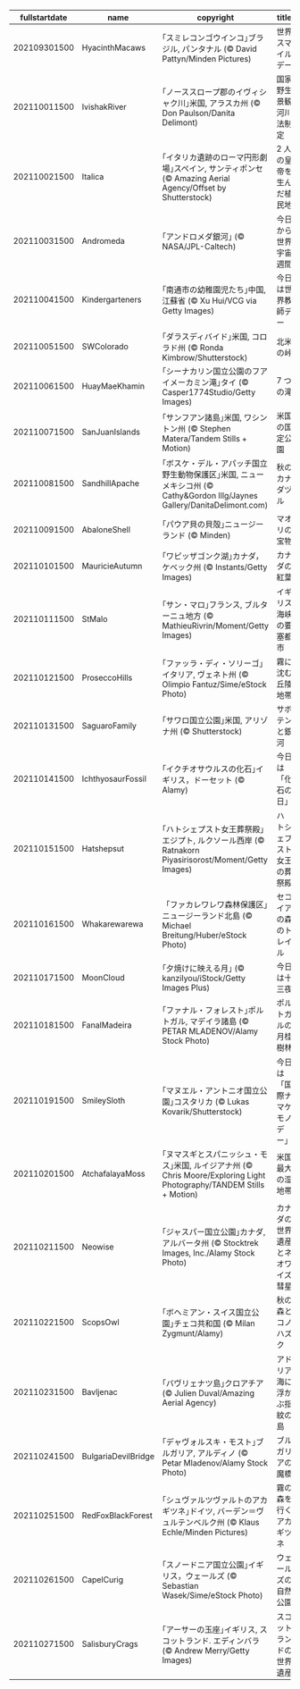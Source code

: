 |fullstartdate|name|copyright|title|image|
|--|--|--|--|--|
202109301500|HyacinthMacaws|｢スミレコンゴウインコ｣ブラジル, パンタナル (© David Pattyn/Minden Pictures)|世界スマイルデー|![](/ja-JP/2021/10/202109301500HyacinthMacaws.jpg)|
202110011500|IvishakRiver|｢ノーススロープ郡のイヴィシャク川｣米国, アラスカ州 (© Don Paulson/Danita Delimont)|国家野生景観河川法制定|![](/ja-JP/2021/10/202110011500IvishakRiver.jpg)|
202110021500|Italica|｢イタリカ遺跡のローマ円形劇場｣スペイン, サンティポンセ (© Amazing Aerial Agency/Offset by Shutterstock)|2 人の皇帝を生んだ植民地|![](/ja-JP/2021/10/202110021500Italica.jpg)|
202110031500|Andromeda|｢アンドロメダ銀河｣ (© NASA/JPL-Caltech)|今日から世界宇宙週間|![](/ja-JP/2021/10/202110031500Andromeda.jpg)|
202110041500|Kindergarteners|｢南通市の幼稚園児たち｣中国, 江蘇省 (© Xu Hui/VCG via Getty Images)|今日は世界教師デー|![](/ja-JP/2021/10/202110041500Kindergarteners.jpg)|
202110051500|SWColorado|｢ダラスディバイド｣米国, コロラド州 (© Ronda Kimbrow/Shutterstock)|北米の峠|![](/ja-JP/2021/10/202110051500SWColorado.jpg)|
202110061500|HuayMaeKhamin|｢シーナカリン国立公園のフアイメーカミン滝｣タイ (© Casper1774Studio/Getty Images)|7 つの滝|![](/ja-JP/2021/10/202110061500HuayMaeKhamin.jpg)|
202110071500|SanJuanIslands|｢サンフアン諸島｣米国, ワシントン州 (© Stephen Matera/Tandem Stills + Motion)|米国の国定公園|![](/ja-JP/2021/10/202110071500SanJuanIslands.jpg)|
202110081500|SandhillApache|｢ボスケ・デル・アパッチ国立野生動物保護区｣米国, ニューメキシコ州 (© Cathy&Gordon Illg/Jaynes Gallery/DanitaDelimont.com)|秋のカナダヅル|![](/ja-JP/2021/10/202110081500SandhillApache.jpg)|
202110091500|AbaloneShell|｢パウア貝の貝殻｣ニュージーランド (© Minden)|マオリの宝物|![](/ja-JP/2021/10/202110091500AbaloneShell.jpg)|
202110101500|MauricieAutumn|｢ワピッザゴンク湖｣カナダ，ケベック州 (© Instants/Getty Images)|カナダの紅葉|![](/ja-JP/2021/10/202110101500MauricieAutumn.jpg)|
202110111500|StMalo|｢サン・マロ｣フランス, ブルターニュ地方 (© MathieuRivrin/Moment/Getty Images)|イギリス海峡の要塞都市|![](/ja-JP/2021/10/202110111500StMalo.jpg)|
202110121500|ProseccoHills|｢ファッラ・ディ・ソリーゴ｣イタリア, ヴェネト州 (© Olimpio Fantuz/Sime/eStock Photo)|霧に沈む丘陵地帯|![](/ja-JP/2021/10/202110121500ProseccoHills.jpg)|
202110131500|SaguaroFamily|｢サワロ国立公園｣米国, アリゾナ州 (© Shutterstock)|サボテンと銀河|![](/ja-JP/2021/10/202110131500SaguaroFamily.jpg)|
202110141500|IchthyosaurFossil|｢イクチオサウルスの化石｣イギリス，ドーセット (© Alamy)|今日は「化石の日」|![](/ja-JP/2021/10/202110141500IchthyosaurFossil.jpg)|
202110151500|Hatshepsut|｢ハトシェプスト女王葬祭殿｣エジプト, ルクソール西岸 (© Ratnakorn Piyasirisorost/Moment/Getty Images)|ハトシェプスト女王の葬祭殿|![](/ja-JP/2021/10/202110151500Hatshepsut.jpg)|
202110161500|Whakarewarewa|「ファカレワレワ森林保護区｣ニュージーランド北島 (© Michael Breitung/Huber/eStock Photo)|セコイアの森のトレイル|![](/ja-JP/2021/10/202110161500Whakarewarewa.jpg)|
202110171500|MoonCloud|｢夕焼けに映える月｣ (© kanzilyou/iStock/Getty Images Plus)|今日は十三夜|![](/ja-JP/2021/10/202110171500MoonCloud.jpg)|
202110181500|FanalMadeira|｢ファナル・フォレスト｣ポルトガル, マデイラ諸島 (© PETAR MLADENOV/Alamy Stock Photo)|ポルトガルの月桂樹林|![](/ja-JP/2021/10/202110181500FanalMadeira.jpg)|
202110191500|SmileySloth|｢マヌエル・アントニオ国立公園｣コスタリカ (© Lukas Kovarik/Shutterstock)|今日は「国際ナマケモノデー」|![](/ja-JP/2021/10/202110191500SmileySloth.jpg)|
202110201500|AtchafalayaMoss|｢ヌマスギとスパニッシュ・モス｣米国, ルイジアナ州 (© Chris Moore/Exploring Light Photography/TANDEM Stills + Motion)|米国最大の湿地帯|![](/ja-JP/2021/10/202110201500AtchafalayaMoss.jpg)|
202110211500|Neowise|｢ジャスパー国立公園｣カナダ, アルバータ州 (© Stocktrek Images, Inc./Alamy Stock Photo)|カナダの世界遺産とネオワイズ彗星|![](/ja-JP/2021/10/202110211500Neowise.jpg)|
202110221500|ScopsOwl|｢ボヘミアン・スイス国立公園｣チェコ共和国 (© Milan Zygmunt/Alamy)|秋の森とコノハズク|![](/ja-JP/2021/10/202110221500ScopsOwl.jpg)|
202110231500|Bavljenac|｢バヴリェナツ島｣クロアチア (© Julien Duval/Amazing Aerial Agency)|アドリア海に浮かぶ指紋の島|![](/ja-JP/2021/10/202110231500Bavljenac.jpg)|
202110241500|BulgariaDevilBridge|｢デャヴォルスキ・モスト｣ブルガリア, アルディノ (© Petar Mladenov/Alamy Stock Photo)|ブルガリアの魔橋|![](/ja-JP/2021/10/202110241500BulgariaDevilBridge.jpg)|
202110251500|RedFoxBlackForest|｢シュヴァルツヴァルトのアカギツネ｣ドイツ, バーデン＝ヴュルテンベルク州 (© Klaus Echle/Minden Pictures)|霧の森を行くアカギツネ|![](/ja-JP/2021/10/202110251500RedFoxBlackForest.jpg)|
202110261500|CapelCurig|｢スノードニア国立公園｣イギリス，ウェールズ (© Sebastian Wasek/Sime/eStock Photo)|ウェールズの自然公園|![](/ja-JP/2021/10/202110261500CapelCurig.jpg)|
202110271500|SalisburyCrags|｢アーサーの玉座｣イギリス, スコットランド. エディンバラ (© Andrew Merry/Getty Images)|スコットランドの世界遺産|![](/ja-JP/2021/10/202110271500SalisburyCrags.jpg)|
